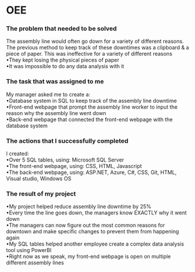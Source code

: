 # OEE

### The problem that needed to be solved
The assembly line would often go down for a variety of different reasons. The previous method to keep track of these downtimes was a clipboard & a piece of paper. This was ineffective for a variety of different reasons\
  •They kept losing the physical pieces of paper\
  •It was impossible to do any data analysis with it

### The task that was assigned to me
My manager asked me to create a:\
  •Database system in SQL to keep track of the assembly line downtime\
  •Front-end webpage that prompt the assembly line worker to input the reason why the assembly line went down\
  •Back-end webpage that connected the front-end webpage with the database system

### The actions that I successfully completed
I created:\
  •Over 5 SQL tables, using: Microsoft SQL Server\
  •The front-end webpage, using: CSS, HTML, Javascript\
  •The back-end webpage, using: ASP.NET, Azure, C#, CSS, Git, HTML, Visual studio, Windows OS

### The result of my project
  •My project helped reduce assembly line downtime by 25%\
  •Every time the line goes down, the managers know EXACTLY why it went down\
  •The managers can now figure out the most common reasons for downtown and make specific changes to prevent them from happening again\
  •My SQL tables helped another employee create a complex data analysis tool using PowerBI\
  •Right now as we speak, my front-end webpage is open on multiple different assembly lines
